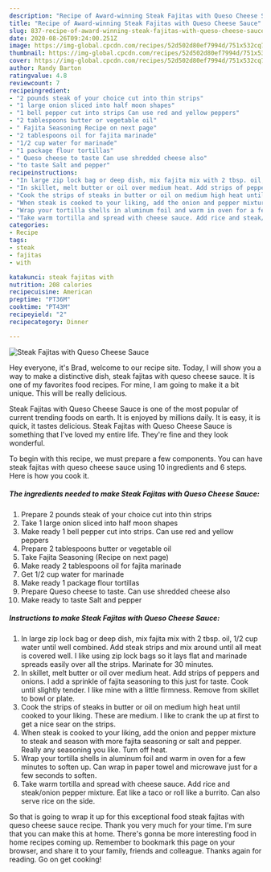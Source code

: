 ```yaml
---
description: "Recipe of Award-winning Steak Fajitas with Queso Cheese Sauce"
title: "Recipe of Award-winning Steak Fajitas with Queso Cheese Sauce"
slug: 837-recipe-of-award-winning-steak-fajitas-with-queso-cheese-sauce
date: 2020-08-26T09:24:00.251Z
image: https://img-global.cpcdn.com/recipes/52d502d80ef7994d/751x532cq70/steak-fajitas-with-queso-cheese-sauce-recipe-main-photo.jpg
thumbnail: https://img-global.cpcdn.com/recipes/52d502d80ef7994d/751x532cq70/steak-fajitas-with-queso-cheese-sauce-recipe-main-photo.jpg
cover: https://img-global.cpcdn.com/recipes/52d502d80ef7994d/751x532cq70/steak-fajitas-with-queso-cheese-sauce-recipe-main-photo.jpg
author: Randy Barton
ratingvalue: 4.8
reviewcount: 7
recipeingredient:
- "2 pounds steak of your choice cut into thin strips"
- "1 large onion sliced into half moon shapes"
- "1 bell pepper cut into strips Can use red and yellow peppers"
- "2 tablespoons butter or vegetable oil"
- " Fajita Seasoning Recipe on next page"
- "2 tablespoons oil for fajita marinade"
- "1/2 cup water for marinade"
- "1 package flour tortillas"
- " Queso cheese to taste Can use shredded cheese also"
- "to taste Salt and pepper"
recipeinstructions:
- "In large zip lock bag or deep dish, mix fajita mix with 2 tbsp. oil, 1/2 cup water until well combined. Add steak strips and mix around until all meat is covered well. I like using zip lock bags so it lays flat and marinade spreads easily over all the strips. Marinate for 30 minutes."
- "In skillet, melt butter or oil over medium heat. Add strips of peppers and onions. I add a sprinkle of fajita seasoning to this just for taste. Cook until slightly tender. I like mine with a little firmness. Remove from skillet to bowl or plate."
- "Cook the strips of steaks in butter or oil on medium high heat until cooked to your liking. These are medium. I like to crank the up at first to get a nice sear on the strips."
- "When steak is cooked to your liking, add the onion and pepper mixture to steak and season with more fajita seasoning or salt and pepper. Really any seasoning you like. Turn off heat."
- "Wrap your tortilla shells in aluminum foil and warm in oven for a few minutes to soften up. Can wrap in paper towel and microwave just for a few seconds to soften."
- "Take warm tortilla and spread with cheese sauce. Add rice and steak/onion pepper mixture. Eat like a taco or roll like a burrito. Can also serve rice on the side."
categories:
- Recipe
tags:
- steak
- fajitas
- with

katakunci: steak fajitas with 
nutrition: 208 calories
recipecuisine: American
preptime: "PT36M"
cooktime: "PT43M"
recipeyield: "2"
recipecategory: Dinner

---
```



![Steak Fajitas with Queso Cheese Sauce](https://img-global.cpcdn.com/recipes/52d502d80ef7994d/751x532cq70/steak-fajitas-with-queso-cheese-sauce-recipe-main-photo.jpg)

Hey everyone, it's Brad, welcome to our recipe site. Today, I will show you a way to make a distinctive dish, steak fajitas with queso cheese sauce. It is one of my favorites food recipes. For mine, I am going to make it a bit unique. This will be really delicious.



Steak Fajitas with Queso Cheese Sauce is one of the most popular of current trending foods on earth. It is enjoyed by millions daily. It is easy, it is quick, it tastes delicious. Steak Fajitas with Queso Cheese Sauce is something that I've loved my entire life. They're fine and they look wonderful.


To begin with this recipe, we must prepare a few components. You can have steak fajitas with queso cheese sauce using 10 ingredients and 6 steps. Here is how you cook it.

<!--inarticleads1-->

##### The ingredients needed to make Steak Fajitas with Queso Cheese Sauce:

1. Prepare 2 pounds steak of your choice cut into thin strips
1. Take 1 large onion sliced into half moon shapes
1. Make ready 1 bell pepper cut into strips. Can use red and yellow peppers
1. Prepare 2 tablespoons butter or vegetable oil
1. Take  Fajita Seasoning (Recipe on next page)
1. Make ready 2 tablespoons oil for fajita marinade
1. Get 1/2 cup water for marinade
1. Make ready 1 package flour tortillas
1. Prepare  Queso cheese to taste. Can use shredded cheese also
1. Make ready to taste Salt and pepper




<!--inarticleads2-->

##### Instructions to make Steak Fajitas with Queso Cheese Sauce:

1. In large zip lock bag or deep dish, mix fajita mix with 2 tbsp. oil, 1/2 cup water until well combined. Add steak strips and mix around until all meat is covered well. I like using zip lock bags so it lays flat and marinade spreads easily over all the strips. Marinate for 30 minutes.
1. In skillet, melt butter or oil over medium heat. Add strips of peppers and onions. I add a sprinkle of fajita seasoning to this just for taste. Cook until slightly tender. I like mine with a little firmness. Remove from skillet to bowl or plate.
1. Cook the strips of steaks in butter or oil on medium high heat until cooked to your liking. These are medium. I like to crank the up at first to get a nice sear on the strips.
1. When steak is cooked to your liking, add the onion and pepper mixture to steak and season with more fajita seasoning or salt and pepper. Really any seasoning you like. Turn off heat.
1. Wrap your tortilla shells in aluminum foil and warm in oven for a few minutes to soften up. Can wrap in paper towel and microwave just for a few seconds to soften.
1. Take warm tortilla and spread with cheese sauce. Add rice and steak/onion pepper mixture. Eat like a taco or roll like a burrito. Can also serve rice on the side.




So that is going to wrap it up for this exceptional food steak fajitas with queso cheese sauce recipe. Thank you very much for your time. I'm sure that you can make this at home. There's gonna be more interesting food in home recipes coming up. Remember to bookmark this page on your browser, and share it to your family, friends and colleague. Thanks again for reading. Go on get cooking!
